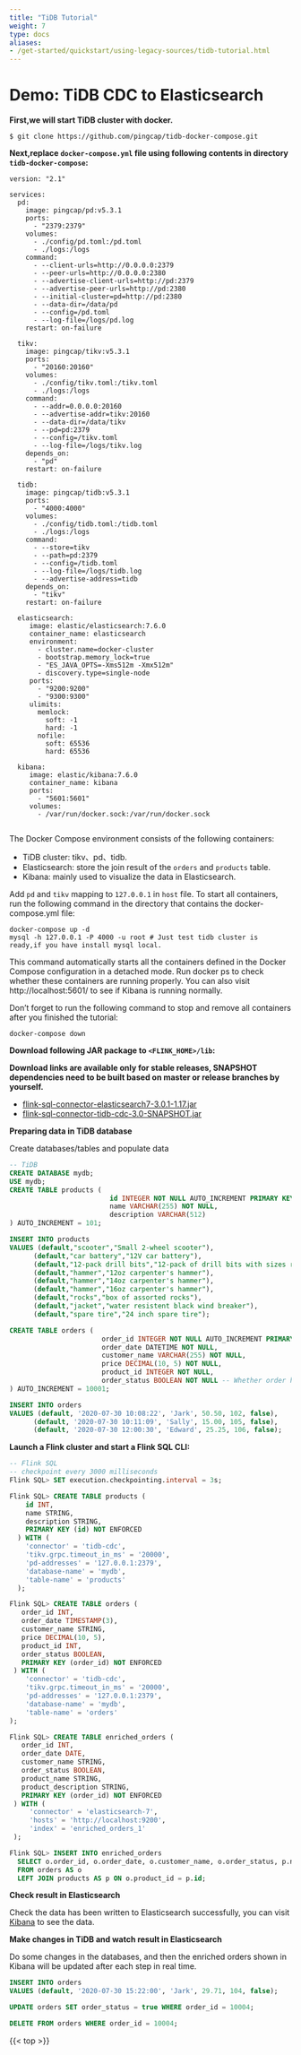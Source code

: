 ```yaml
---
title: "TiDB Tutorial"
weight: 7
type: docs
aliases:
- /get-started/quickstart/using-legacy-sources/tidb-tutorial.html
---
```

<!--
Licensed to the Apache Software Foundation (ASF) under one
or more contributor license agreements.  See the NOTICE file
distributed with this work for additional information
regarding copyright ownership.  The ASF licenses this file
to you under the Apache License, Version 2.0 (the
"License"); you may not use this file except in compliance
with the License.  You may obtain a copy of the License at

  http://www.apache.org/licenses/LICENSE-2.0

Unless required by applicable law or agreed to in writing,
software distributed under the License is distributed on an
"AS IS" BASIS, WITHOUT WARRANTIES OR CONDITIONS OF ANY
KIND, either express or implied.  See the License for the
specific language governing permissions and limitations
under the License.
-->

# Demo: TiDB CDC to Elasticsearch

**First,we will start TiDB cluster with docker.**

```shell
$ git clone https://github.com/pingcap/tidb-docker-compose.git
```
**Next,replace `docker-compose.yml` file using following contents in directory `tidb-docker-compose`:**

```
version: "2.1"

services:
  pd:
    image: pingcap/pd:v5.3.1
    ports:
      - "2379:2379"
    volumes:
      - ./config/pd.toml:/pd.toml
      - ./logs:/logs
    command:
      - --client-urls=http://0.0.0.0:2379
      - --peer-urls=http://0.0.0.0:2380
      - --advertise-client-urls=http://pd:2379
      - --advertise-peer-urls=http://pd:2380
      - --initial-cluster=pd=http://pd:2380
      - --data-dir=/data/pd
      - --config=/pd.toml
      - --log-file=/logs/pd.log
    restart: on-failure

  tikv:
    image: pingcap/tikv:v5.3.1
    ports:
      - "20160:20160"
    volumes:
      - ./config/tikv.toml:/tikv.toml 
      - ./logs:/logs           
    command:
      - --addr=0.0.0.0:20160
      - --advertise-addr=tikv:20160
      - --data-dir=/data/tikv
      - --pd=pd:2379
      - --config=/tikv.toml
      - --log-file=/logs/tikv.log
    depends_on:
      - "pd"
    restart: on-failure

  tidb:
    image: pingcap/tidb:v5.3.1
    ports:
      - "4000:4000"
    volumes:
      - ./config/tidb.toml:/tidb.toml
      - ./logs:/logs
    command:
      - --store=tikv
      - --path=pd:2379
      - --config=/tidb.toml
      - --log-file=/logs/tidb.log
      - --advertise-address=tidb
    depends_on:
      - "tikv"
    restart: on-failure
    
  elasticsearch:
     image: elastic/elasticsearch:7.6.0
     container_name: elasticsearch
     environment:
       - cluster.name=docker-cluster
       - bootstrap.memory_lock=true
       - "ES_JAVA_OPTS=-Xms512m -Xmx512m"
       - discovery.type=single-node
     ports:
       - "9200:9200"
       - "9300:9300"
     ulimits:
       memlock:
         soft: -1
         hard: -1
       nofile:
         soft: 65536
         hard: 65536
         
  kibana:
     image: elastic/kibana:7.6.0
     container_name: kibana
     ports:
       - "5601:5601"
     volumes:
       - /var/run/docker.sock:/var/run/docker.sock
       
``` 
The Docker Compose environment consists of the following containers:
- TiDB cluster: tikv、pd、tidb.
- Elasticsearch: store the join result of the `orders` and `products` table.
- Kibana: mainly used to visualize the data in Elasticsearch.

Add `pd` and `tikv` mapping to `127.0.0.1` in `host` file.
To start all containers, run the following command in the directory that contains the docker-compose.yml file:
```shell
docker-compose up -d
mysql -h 127.0.0.1 -P 4000 -u root # Just test tidb cluster is ready,if you have install mysql local.
```
This command automatically starts all the containers defined in the Docker Compose configuration in a detached mode.
Run docker ps to check whether these containers are running properly. You can also visit http://localhost:5601/ to see if Kibana is running normally.

Don’t forget to run the following command to stop and remove all containers after you finished the tutorial:

```shell
docker-compose down
````

**Download following JAR package to `<FLINK_HOME>/lib`:**

**Download links are available only for stable releases, SNAPSHOT dependencies need to be built based on master or release branches by yourself.**

- [flink-sql-connector-elasticsearch7-3.0.1-1.17.jar](https://repo.maven.apache.org/maven2/org/apache/flink/flink-sql-connector-elasticsearch7/3.0.1-1.17/flink-sql-connector-elasticsearch7-3.0.1-1.17.jar)
- [flink-sql-connector-tidb-cdc-3.0-SNAPSHOT.jar](https://repo1.maven.org/maven2/org/apache/flink/flink-sql-connector-tidb-cdc/3.0-SNAPSHOT/flink-sql-connector-tidb-cdc-3.0-SNAPSHOT.jar)


**Preparing data in TiDB database**

Create databases/tables and populate data

 ```sql
-- TiDB
CREATE DATABASE mydb;
USE mydb;
CREATE TABLE products (
                          id INTEGER NOT NULL AUTO_INCREMENT PRIMARY KEY,
                          name VARCHAR(255) NOT NULL,
                          description VARCHAR(512)
) AUTO_INCREMENT = 101;

INSERT INTO products
VALUES (default,"scooter","Small 2-wheel scooter"),
       (default,"car battery","12V car battery"),
       (default,"12-pack drill bits","12-pack of drill bits with sizes ranging from #40 to #3"),
       (default,"hammer","12oz carpenter's hammer"),
       (default,"hammer","14oz carpenter's hammer"),
       (default,"hammer","16oz carpenter's hammer"),
       (default,"rocks","box of assorted rocks"),
       (default,"jacket","water resistent black wind breaker"),
       (default,"spare tire","24 inch spare tire");

CREATE TABLE orders (
                        order_id INTEGER NOT NULL AUTO_INCREMENT PRIMARY KEY,
                        order_date DATETIME NOT NULL,
                        customer_name VARCHAR(255) NOT NULL,
                        price DECIMAL(10, 5) NOT NULL,
                        product_id INTEGER NOT NULL,
                        order_status BOOLEAN NOT NULL -- Whether order has been placed
) AUTO_INCREMENT = 10001;

INSERT INTO orders
VALUES (default, '2020-07-30 10:08:22', 'Jark', 50.50, 102, false),
       (default, '2020-07-30 10:11:09', 'Sally', 15.00, 105, false),
       (default, '2020-07-30 12:00:30', 'Edward', 25.25, 106, false);
 ```
**Launch a Flink cluster and start a Flink SQL CLI:**

```sql
-- Flink SQL
-- checkpoint every 3000 milliseconds                       
Flink SQL> SET execution.checkpointing.interval = 3s;

Flink SQL> CREATE TABLE products (
    id INT,
    name STRING,
    description STRING,
    PRIMARY KEY (id) NOT ENFORCED
  ) WITH (
    'connector' = 'tidb-cdc',
    'tikv.grpc.timeout_in_ms' = '20000',
    'pd-addresses' = '127.0.0.1:2379',
    'database-name' = 'mydb',
    'table-name' = 'products'
  );

Flink SQL> CREATE TABLE orders (
   order_id INT,
   order_date TIMESTAMP(3),
   customer_name STRING,
   price DECIMAL(10, 5),
   product_id INT,
   order_status BOOLEAN,
   PRIMARY KEY (order_id) NOT ENFORCED
 ) WITH (
    'connector' = 'tidb-cdc',
    'tikv.grpc.timeout_in_ms' = '20000',
    'pd-addresses' = '127.0.0.1:2379',
    'database-name' = 'mydb',
    'table-name' = 'orders'
);

Flink SQL> CREATE TABLE enriched_orders (
   order_id INT,
   order_date DATE,
   customer_name STRING,
   order_status BOOLEAN,
   product_name STRING,
   product_description STRING,
   PRIMARY KEY (order_id) NOT ENFORCED
 ) WITH (
     'connector' = 'elasticsearch-7',
     'hosts' = 'http://localhost:9200',
     'index' = 'enriched_orders_1'
 );

Flink SQL> INSERT INTO enriched_orders
  SELECT o.order_id, o.order_date, o.customer_name, o.order_status, p.name, p.description
  FROM orders AS o
  LEFT JOIN products AS p ON o.product_id = p.id;
```

**Check result in Elasticsearch**

Check the data has been written to Elasticsearch successfully, you can visit [Kibana](http://localhost:5601/) to see the data.

**Make changes in TiDB and watch result in Elasticsearch**

Do some changes in the databases, and then the enriched orders shown in Kibana will be updated after each step in real time.

```sql
INSERT INTO orders
VALUES (default, '2020-07-30 15:22:00', 'Jark', 29.71, 104, false);

UPDATE orders SET order_status = true WHERE order_id = 10004;

DELETE FROM orders WHERE order_id = 10004;
```

{{< top >}}
